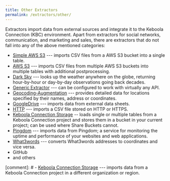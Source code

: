 ```yaml
---
title: Other Extractors
permalink: /extractors/other/
---
```


Extractors import data from external sources and integrate it to the Keboola Connection (KBC) environment.
Apart from extractors for social networks, communication, and marketing and sales, there are 
extractors that do not fall into any of the above mentioned categories:

- [Simple AWS S3](/extractors/other/simple-aws-s3) --- imports CSV files from a AWS S3 bucket into a single table.
- [AWS S3](/extractors/other/aws-s3) --- imports CSV files from multiple AWS S3 buckets into multiple tables with additional postprocessing. 
- [Dark Sky](/extractors/other/dark-sky/) --- looks up the weather anywhere on the globe, returning hour-by-hour or day-by-day observations going back decades.
- [Generic Extractor](/extractors/other/generic/) --- can be configured to work with virtually any API.
- [Geocoding-Augmentation](/extractors/other/geocoding-augmentation) --- 
provides detailed data for locations specified by their names, address or coordinates.
- [GoogleDrive](/tutorial/load/googledrive/) --- imports data from external data sheets.
- [HTTP](/extractors/other/http/) --- imports a CSV file stored on HTTP or HTTPS.
- [Keboola Connection Storage](/extractors/other/storage-api/) -- loads single or multiple tables from a Keboola Connection project and 
stores them in a bucket in your current project; can be used where Share Buckets cannot.
- [Pingdom](/extractors/other/pingdom/) --- imports data from Pingdom; a service for monitoring the uptime and performance of your websites and web applications.
- [What3words](/extractors/other/what3words/) --- converts What3words addresses to coordinates and vice versa.
- GitHub
- and others

[comment]: # - [Keboola Connection Storage](/extractors/other/storage-api/) --- imports data from a Keboola Connection project in a different organization or region.

